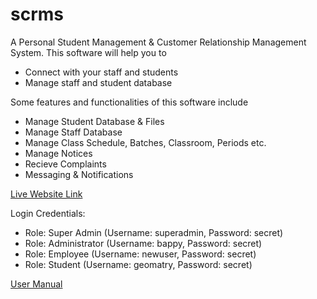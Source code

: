 # scrms
A Personal Student Management & Customer Relationship Management System. This software will help you to
- Connect with your staff and students
- Manage staff and student database

Some features and functionalities of this software include
- Manage Student Database & Files
- Manage Staff Database
- Manage Class Schedule, Batches, Classroom, Periods etc.
- Manage Notices
- Recieve Complaints
- Messaging & Notifications

[Live Website Link](https://customer-relationship-management.000webhostapp.com/)

Login Credentials:
- Role: Super Admin (Username: superadmin, Password: secret)
- Role: Administrator (Username: bappy, Password: secret)
- Role: Employee (Username: newuser, Password: secret)
- Role: Student (Username: geomatry, Password: secret)

[User Manual](https://1drv.ms/b/s!Ama1lLPSmmB4un2d_P6N3ETgzzF-?e=tfscwg)
